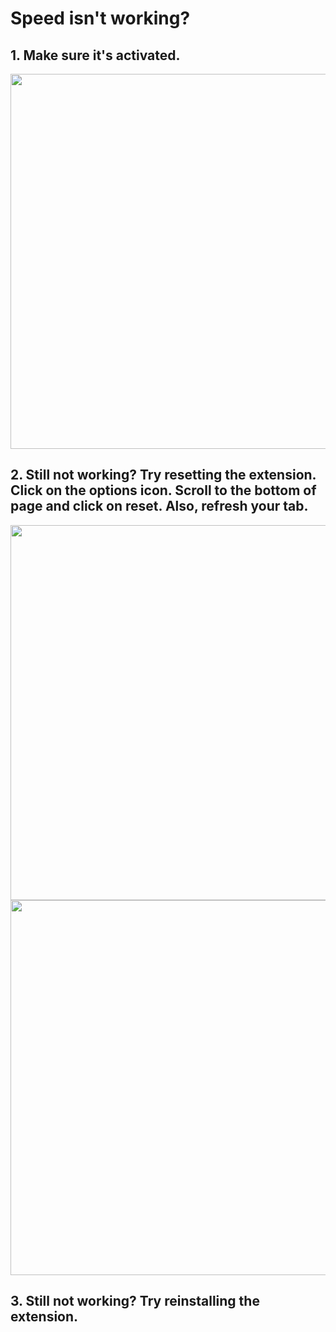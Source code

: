 
# Speed isn't working? 

## 1. Make sure it's activated.

<img src="https://github.com/polywock/globalSpeedTickets/blob/master/assets/ticket2__1.jpg?raw=true" width="600">

## 2. Still not working? Try resetting the extension. Click on the options icon. Scroll to the bottom of page and click on reset. Also, refresh your tab. 

<img src="https://github.com/polywock/globalSpeedTickets/blob/master/assets/ticket2__2.jpg?raw=true" width="600">

<img src="https://github.com/polywock/globalSpeedTickets/blob/master/assets/ticket2__3.jpg?raw=true" width="600">


## 3. Still not working? Try reinstalling the extension. 